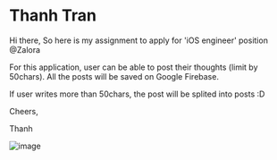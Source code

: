 # Thanh Tran

Hi there,
So here is my assignment to apply for 'iOS engineer' position @Zalora

For this application, user can be able to post their thoughts (limit by 50chars).
All the posts will be saved on Google Firebase.

If user writes more than 50chars, the post will be splited into posts :D

Cheers,

Thanh

![image](https://{https://drive.google.com/file/d/0B-iZMOke8nRLOXFTYl9sUVp1bWc/view})
